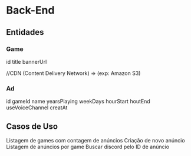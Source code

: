 # Back-End

## Entidades

### Game

id
title
bannerUrl

//CDN (Content Delivery Network) => (exp: Amazon S3)

### Ad

id
gameId
name
yearsPlaying
weekDays
hourStart
houtEnd
useVoiceChannel
creatAt

## Casos de Uso

Listagem de games com contagem de anúncios
Criação de novo anúncio
Listagem de anúncios por game
Buscar discord pelo ID de anúncio